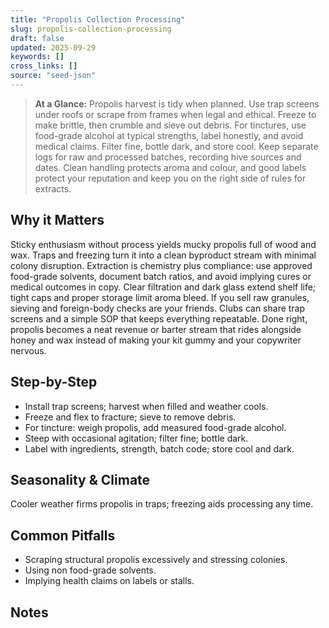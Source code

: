 ```yaml
---
title: "Propolis Collection Processing"
slug: propolis-collection-processing
draft: false
updated: 2025-09-29
keywords: []
cross_links: []
source: "seed-json"
---
```


> **At a Glance:** Propolis harvest is tidy when planned. Use trap screens under roofs or scrape from frames when legal and ethical. Freeze to make brittle, then crumble and sieve out debris. For tinctures, use food-grade alcohol at typical strengths, label honestly, and avoid medical claims. Filter fine, bottle dark, and store cool. Keep separate logs for raw and processed batches, recording hive sources and dates. Clean handling protects aroma and colour, and good labels protect your reputation and keep you on the right side of rules for extracts.

## Why it Matters
Sticky enthusiasm without process yields mucky propolis full of wood and wax. Traps and freezing turn it into a clean byproduct stream with minimal colony disruption. Extraction is chemistry plus compliance: use approved food-grade solvents, document batch ratios, and avoid implying cures or medical outcomes in copy. Clear filtration and dark glass extend shelf life; tight caps and proper storage limit aroma bleed. If you sell raw granules, sieving and foreign-body checks are your friends. Clubs can share trap screens and a simple SOP that keeps everything repeatable. Done right, propolis becomes a neat revenue or barter stream that rides alongside honey and wax instead of making your kit gummy and your copywriter nervous.

## Step-by-Step
- Install trap screens; harvest when filled and weather cools.
- Freeze and flex to fracture; sieve to remove debris.
- For tincture: weigh propolis, add measured food-grade alcohol.
- Steep with occasional agitation; filter fine; bottle dark.
- Label with ingredients, strength, batch code; store cool and dark.

## Seasonality & Climate
Cooler weather firms propolis in traps; freezing aids processing any time.

## Common Pitfalls
- Scraping structural propolis excessively and stressing colonies.
- Using non food-grade solvents.
- Implying health claims on labels or stalls.

## Notes
